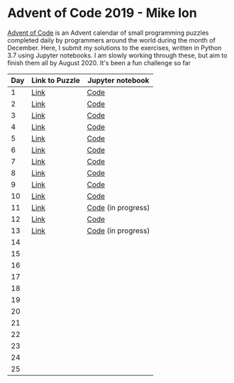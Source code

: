 # Advent of Code 2019 - Mike Ion
[Advent of Code](http://www.adventofcode.com) is an Advent calendar of small programming puzzles completed daily by programmers around the world during the month of December. Here, I submit my solutions to the exercises, written in Python 3.7 using Jupyter notebooks. I am slowly working through these, but aim to finish them all by August 2020. It's been a fun challenge so far
<center>

| Day | Link to Puzzle                              | Jupyter notebook                                                                
|-----|---------------------------------------------|-------------------------------------------------------------------------------|
| 1   | [Link](https://adventofcode.com/2019/day/1) | [Code](https://github.com/mikeion/AdventofCode2019/blob/master/day1/day1.ipynb) 
| 2   | [Link](https://adventofcode.com/2019/day/2) | [Code](https://github.com/mikeion/AdventofCode2019/blob/master/day2/day2.ipynb)
| 3   | [Link](https://adventofcode.com/2019/day/3) | [Code](https://github.com/mikeion/AdventofCode2019/blob/master/day3/day3.ipynb)
| 4   | [Link](https://adventofcode.com/2019/day/4) | [Code](https://github.com/mikeion/AdventofCode2019/blob/master/day4/day4.ipynb)
| 5   | [Link](https://adventofcode.com/2019/day/5) | [Code](https://github.com/mikeion/AdventofCode2019/blob/master/day5/day5.ipynb)
| 6   | [Link](https://adventofcode.com/2019/day/6) | [Code](https://github.com/mikeion/AdventofCode2019/blob/master/day6/day6.ipynb)
| 7   | [Link](https://adventofcode.com/2019/day/7) | [Code](https://github.com/mikeion/AdventofCode2019/blob/master/day7/day7.ipynb) 
| 8   | [Link](https://adventofcode.com/2019/day/8) | [Code](https://github.com/mikeion/AdventofCode2019/blob/master/day8/day8.ipynb)
| 9   | [Link](https://adventofcode.com/2019/day/9) | [Code](https://github.com/mikeion/AdventofCode2019/blob/master/day9/day9.ipynb)
| 10  | [Link](https://adventofcode.com/2019/day/10) | [Code](https://github.com/mikeion/AdventofCode2019/blob/master/day10/day10.ipynb) 
| 11  | [Link](https://adventofcode.com/2019/day/11) | [Code](https://github.com/mikeion/AdventofCode2019/blob/master/day11/day11.ipynb) (in progress)
| 12  | [Link](https://adventofcode.com/2019/day/12) | [Code](https://github.com/mikeion/AdventofCode2019/blob/master/day12/day12.ipynb) 
| 13  | [Link](https://adventofcode.com/2019/day/13) | [Code](https://github.com/mikeion/AdventofCode2019/blob/master/day13/day13.ipynb) (in progress)
| 14  |
| 15  |
| 16  |
| 17  |
| 18  |
| 19  |
| 20  |
| 21  |
| 22  |
| 23  |
| 24  |
| 25  |

</center>
